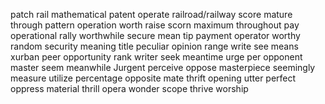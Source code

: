 patch
rail
mathematical
patent
operate
railroad/railway
score
mature
through
pattern
operation
worth
raise
scorn
maximum
throughout
pay
operational
rally
worthwhile
secure
mean
tip
payment
operator
worthy
random
security
meaning
title
peculiar
opinion
range
write
see
means
xurban
peer
opportunity
rank
writer
seek
meantime
urge
per
opponent
master
seem
meanwhile
Jurgent
perceive
oppose
masterpiece
seemingly
measure
utilize
percentage
opposite
mate
thrift
opening
utter
perfect
oppress
material
thrill
opera
wonder
scope
thrive
worship